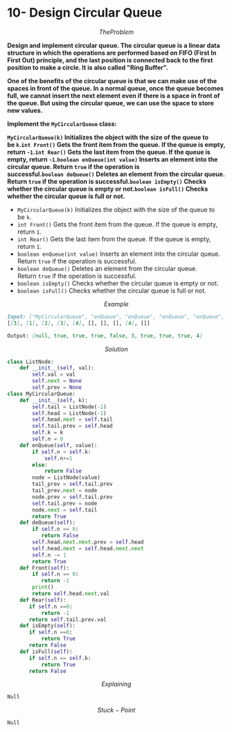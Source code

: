 # 10- Design Circular Queue

$$
The Problem
$$

**Design and implement circular queue. The circular queue is a linear data structure in which the operations are performed based on FIFO (First In First Out) principle, and the last position is connected back to the first position to make a circle. It is also called "Ring Buffer".**

**One of the benefits of the circular queue is that we can make use of the spaces in front of the queue. In a normal queue, once the queue becomes full, we cannot insert the next element even if there is a space in front of the queue. But using the circular queue, we can use the space to store new values.**

**Implement the `MyCircularQueue` class:**

**`MyCircularQueue(k)` Initializes the object with the size of the queue to be `k`.`int Front()` Gets the front item from the queue. If the queue is empty, return `-1`.`int Rear()` Gets the last item from the queue. If the queue is empty, return `-1`.`boolean enQueue(int value)` Inserts an element into the circular queue. Return `true` if the operation is successful.`boolean deQueue()` Deletes an element from the circular queue. Return `true` if the operation is successful.`boolean isEmpty()` Checks whether the circular queue is empty or not.`boolean isFull()` Checks whether the circular queue is full or not.**

- `MyCircularQueue(k)` Initializes the object with the size of the queue to be `k`.
- `int Front()` Gets the front item from the queue. If the queue is empty, return `1`.
- `int Rear()` Gets the last item from the queue. If the queue is empty, return `1`.
- `boolean enQueue(int value)` Inserts an element into the circular queue. Return `true` if the operation is successful.
- `boolean deQueue()` Deletes an element from the circular queue. Return `true` if the operation is successful.
- `boolean isEmpty()` Checks whether the circular queue is empty or not.
- `boolean isFull()` Checks whether the circular queue is full or not.

$$
Example
$$

```markdown
Input: ["MyCircularQueue", "enQueue", "enQueue", "enQueue", "enQueue", "Rear", "isFull", "deQueue", "enQueue", "Rear"]
[[3], [1], [2], [3], [4], [], [], [], [4], []]

Output: [null, true, true, true, false, 3, true, true, true, 4]

```

$$
Solution
$$

```python
class ListNode:
    def __init__(self, val):
        self.val = val
        self.next = None
        self.prev = None
class MyCircularQueue:
    def __init__(self, k):
        self.tail = ListNode(-1)
        self.head = ListNode(-1)
        self.head.next = self.tail
        self.tail.prev = self.head
        self.k = k
        self.n = 0
    def enQueue(self, value):
        if self.n < self.k:
            self.n+=1
        else:
            return False
        node = ListNode(value)
        tail_prev = self.tail.prev
        tail_prev.next = node
        node.prev = self.tail.prev
        self.tail.prev = node
        node.next = self.tail
        return True
    def deQueue(self):
        if self.n == 0:
           return False
        self.head.next.next.prev = self.head
        self.head.next = self.head.next.next
        self.n -= 1
        return True
    def Front(self):
        if self.n == 0:
           return -1
        print()
        return self.head.next.val
    def Rear(self):
       if self.n ==0:
           return -1
       return self.tail.prev.val
    def isEmpty(self):
       if self.n ==0:
           return True
       return False
    def isFull(self):
       if self.n == self.k:
           return True
       return False
```

$$
Explaining
$$

```markdown
Null
```

$$
Stuck-Point
$$

```markdown
Null
```